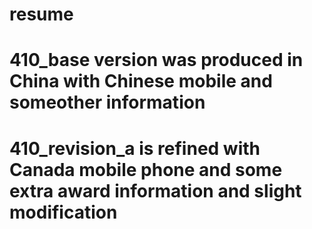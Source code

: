 # resume
# 410_base version was produced in China with Chinese mobile and someother information
# 410_revision_a is refined with Canada mobile phone and some extra award information and slight modification